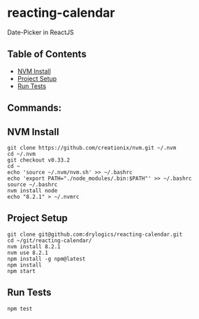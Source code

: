 # reacting-calendar
Date-Picker in ReactJS

## Table of Contents

- [NVM Install](#nvm-install)
- [Project Setup](#project-setup)
- [Run Tests](#run-tests)

## Commands:

## NVM Install
```
git clone https://github.com/creationix/nvm.git ~/.nvm
cd ~/.nvm
git checkout v0.33.2
cd ~
echo 'source ~/.nvm/nvm.sh' >> ~/.bashrc
echo 'export PATH="./node_modules/.bin:$PATH"' >> ~/.bashrc
source ~/.bashrc
nvm install node
echo "8.2.1" > ~/.nvmrc
```

## Project Setup
```
git clone git@github.com:drylogics/reacting-calendar.git
cd ~/git/reacting-calendar/
nvm install 8.2.1
nvm use 8.2.1
npm install -g npm@latest
npm install
npm start
```

## Run Tests
```
npm test
```